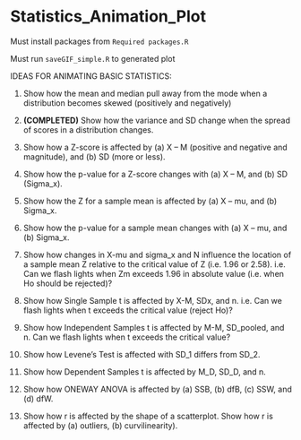 # Statistics_Animation_Plot
Must install packages from `Required packages.R`

Must run `saveGIF_simple.R` to generated plot 



IDEAS FOR ANIMATING BASIC STATISTICS:

1. Show how the mean and median pull away from the mode when a distribution becomes skewed (positively and negatively)

2. **(COMPLETED)** Show how the variance and SD change when the spread of scores in a distribution changes.

3. Show how a Z-score is affected by (a) X – M (positive and negative and magnitude), and (b) SD (more or less).

4. Show how the p-value for a Z-score changes with (a) X – M, and (b) SD (Sigma_x).

5. Show how the Z for a sample mean is affected by (a) X – mu, and (b) Sigma_x.

6. Show how the p-value for a sample mean changes with (a) X – mu, and (b) Sigma_x.

7. Show how changes in X-mu and sigma_x and N influence the location of a sample mean Z relative to the critical value of Z (i.e. 1.96 or 2.58). i.e. Can we flash lights when Zm exceeds 1.96 in absolute value (i.e. when Ho should be rejected)?

8. Show how Single Sample t is affected by X-M, SDx, and n. i.e. Can we flash lights when t exceeds the critical value (reject Ho)?

9. Show how Independent Samples t is affected by M-M, SD_pooled, and n. Can we flash lights when t exceeds the critical value?

10. Show how Levene’s Test is affected with SD_1 differs from SD_2.

11. Show how Dependent Samples t is affected by M_D, SD_D, and n.

12. Show how ONEWAY ANOVA is affected by (a) SSB, (b) dfB, (c) SSW, and (d) dfW. 

13. Show how r is affected by the shape of a scatterplot. Show how r is affected by (a) outliers, (b) curvilinearity).